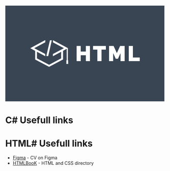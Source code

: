 ![Иллюстрация к проекту](https://github.com/Hamidalion/RepoPicture/blob/master/HTML.jpg)

# C# Usefull links 
# HTML# Usefull links 

- [Figma](https://www.figma.com/file/6UvNDu7yrIiv6lbHFSp6BI/CV-%2F-Resume-(Community)?node-id=0%3A1) - CV on Figma
- [HTMLBooK](http://htmlbook.ru/) - HTML and CSS directory


